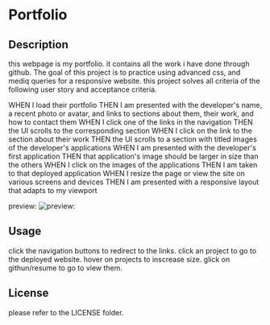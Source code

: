 # Portfolio

## Description
this webpage is my portfolio. it contains all the work i have done through github. The goal of this project is to practice using advanced css, and mediq queries for a responsive website. this project solves all criteria of the following user story and acceptance criteria.

WHEN I load their portfolio
THEN I am presented with the developer's name, a recent photo or avatar, and links to sections about them, their work, and how to contact them
WHEN I click one of the links in the navigation
THEN the UI scrolls to the corresponding section
WHEN I click on the link to the section about their work
THEN the UI scrolls to a section with titled images of the developer's applications
WHEN I am presented with the developer's first application
THEN that application's image should be larger in size than the others
WHEN I click on the images of the applications
THEN I am taken to that deployed application
WHEN I resize the page or view the site on various screens and devices
THEN I am presented with a responsive layout that adapts to my viewport

preview:
![preview:](assets/images/preview-img.PNG)

## Usage
click the navigation buttons to redirect to the links.
click an project to go to the deployed website.
hover on projects to inscrease size.
glick on githun/resume to go to view them.

## License
please refer to the LICENSE folder.
